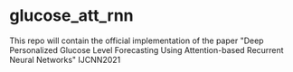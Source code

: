 # glucose_att_rnn
This repo will contain the official implementation of the paper "Deep Personalized Glucose Level Forecasting Using Attention-based Recurrent Neural Networks" IJCNN2021
